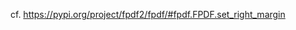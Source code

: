 cf. https://pypi.org/project/fpdf2/fpdf/#fpdf.FPDF.set_right_margin

<script>
// Migrating Markdown doc to docstrings - cf. https://github.com/PyFPDF/fpdf2/issues/31
window.location = 'https://pypi.org/project/fpdf2/fpdf/#fpdf.FPDF.set_right_margin'
</script>
